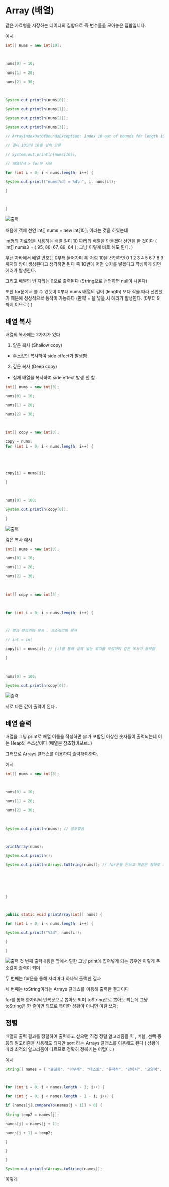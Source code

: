 # Array (배열)
같은 자료형을 저장하는 데이터의 집합으로 즉 변수들을 모아놓은 집합입니다.  

예시 
```java
int[] nums = new int[10];

  

nums[0] = 10;

nums[1] = 20;

nums[2] = 30;

  

System.out.println(nums[0]);

System.out.println(nums[1]);

System.out.println(nums[2]);

System.out.println(nums[3]);

// ArrayIndexOutOfBoundsException: Index 10 out of bounds for length 10

// 길이 10인데 10을 넣어 오류

// System.out.println(nums[10]);

// 배열탐색 > for문 사용

for (int i = 0; i < nums.length; i++) {

System.out.printf("nums[%d] = %d\n", i, nums[i]);

}

  

}
```
![출력](https://github.com/juniel1299/juniel1299.github.io/assets/62318700/33b4208b-f8e6-4c3b-a2e9-2cca1ca6f8eb)

처음에 객체 선언 int[] nums = new int[10];  이라는 것을 하였는데 

int형의 자료형을 사용하는 배열 길이 10 짜리의 배열을 만들겠다 선언을 한 것이다
( int[] nums3 = { 95, 88, 67, 89, 64 }; 그냥 이렇게 바로 해도 된다. )

우선 자바에서 배열 번호는 0부터 들어가며 
위 처럼 10을 선언하면 0 1 2 3 4 5 6 7 8 9 까지의 방이 생성된다고 생각하면 된다 
즉 10번에 어떤 숫자를 넣겠다고 작성하게 되면 에러가 발생한다.

그리고 배열의 빈 자리는 0으로 출력된다 (String으로 선언하면 null이 나온다)

또한 for문에서 볼 수 있듯이 0부터 nums 배열의 길이 (length) 보다 작을 때라 선언했기 때문에 정상적으로 동작이 가능하다 (만약 = 을 넣을 시 에러가 발생한다. (0부터 9까지 이므로 ) )

## 배열 복사 

배열의 복사에는 2가지가 있다 
1. 얕은 복사 (Shallow copy)
- 주소값만 복사하여 side effect가 발생함

2. 깊은 복사 (Deep copy)
- 실제 배열을 복사하여 side effect 발생 안 함 

```java
int[] nums = new int[3];

nums[0] = 10;

nums[1] = 20;

nums[2] = 30;

  

int[] copy = new int[3];

copy = nums;
for (int i = 0; i < nums.length; i++) {

  



copy[i] = nums[i]; 

}

  

nums[0] = 100;

System.out.println(copy[0]);

}
```

![출력](https://github.com/juniel1299/juniel1299.github.io/assets/62318700/80516023-1e59-48e3-80f4-cb149aec269f)

깊은 복사 예시 

```java
int[] nums = new int[3];

nums[0] = 10;

nums[1] = 20;

nums[2] = 30;

  

int[] copy = new int[3]; 

  

for (int i = 0; i < nums.length; i++) {

  

// 방과 방끼리의 복사 . 요소끼리의 복사

// int = int

copy[i] = nums[i]; // [i]를 통해 실제 넣는 위치를 작성하여 깊은 복사가 동작함

}

  

nums[0] = 100;

System.out.println(copy[0]);
```
![출력](https://github.com/juniel1299/juniel1299.github.io/assets/62318700/bf7a83b5-4f9c-4638-a74e-d93a15a1f1ac)

서로 다른 값이 출력이 된다 . 

## 배열 출력

배열을 그냥 print로 배열 이름을 작성하면 @가 포함된 이상한 숫자들이 출력되는데 이는 Heap의 주소값이다 (배열은 참조형이므로..)

그러므로 Arrays 클래스를 이용하여 출력해야한다.


예시 
```java
int[] nums = new int[3];

  

nums[0] = 10;

nums[1] = 20;

nums[2] = 30;

  

System.out.println(nums); // 쓸모없음

  

printArray(nums);

System.out.println();

System.out.println(Arrays.toString(nums)); // for문을 안쓰고 똑같은 형태로 가능 . dump (덤프)

  


  

}

  

public static void printArray(int[] nums) {

for (int i = 0; i < nums.length; i++) {

System.out.printf("%3d", nums[i]);

}

}
```
![출력](https://github.com/juniel1299/juniel1299.github.io/assets/62318700/3aa86a04-8988-435e-a5ff-11fee39eb0f5)
첫 번째 출력내용은 앞에서 말한 그냥 print에 집어넣게 되는 경우엔 이렇게 주소값이 출력이 되며 

두 번째는 for문을 통해 자리마다 하나씩 출력한 결과 

세 번째는 toString이라는 Arrays 클래스를 이용해 출력한 결과이다

for를 통해 한자리씩 반복문으로 뽑아도 되며 
toString으로 뽑아도 되는데 그냥 toString은 한 줄이면 되므로 특이한 상황이 아니면 이걸 쓰자;

## 정렬
배열의 출력 결과를 정렬하여 출력하고 싶으면 직접 정렬 알고리즘들 퀵 , 버블, 선택 등등의 알고리즘을 사용해도 되지만 sort 라는 Arrays 클래스를 이용해도 된다 ( 상황에 따라 최적의 알고리즘이 다르므로 정확히 정하기는 어렵다..)

예시 

```java
String[] names = { "홍길동", "아무개", "테스트", "유재석", "강아지", "고양이", "도깨비", "박명수", "조세호", "병아리" };

  

for (int i = 0; i < names.length - 1; i++) {

for (int j = 0; j < names.length - 1 - i; j++) {

if (names[j].compareTo(names[j + 1]) > 0) {

String temp2 = names[j];

names[j] = names[j + 1];

names[j + 1] = temp2;

}

}

}

System.out.println(Arrays.toString(names));
```

이렇게